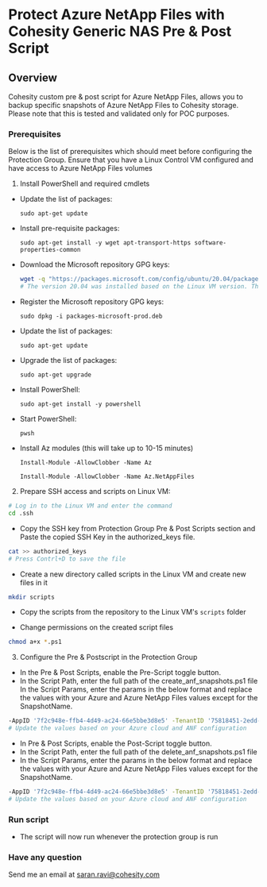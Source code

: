 # Protect Azure NetApp Files with Cohesity Generic NAS Pre & Post Script

## Overview

Cohesity custom pre & post script for Azure NetApp Files, allows you to backup specific snapshots of Azure NetApp Files to Cohesity storage. Please note that this is tested and validated only for POC purposes.

### Prerequisites

Below is the list of prerequisites which should meet before configuring the Protection Group.
 Ensure that you have a Linux Control VM configured and have access to Azure NetApp Files volumes

1. Install PowerShell and required cmdlets
* Update the list of packages: 

  ```sudo apt-get update ```
*  Install pre-requisite packages: 

    ```sudo apt-get install -y wget apt-transport-https software-properties-common```
* Download the Microsoft repository GPG keys: 

  ```bash
  wget -q "https://packages.microsoft.com/config/ubuntu/20.04/packages-microsoft-prod.deb"
  # The version 20.04 was installed based on the Linux VM version. The scripts will work with any version that supports Az modules. 
  ```

* Register the Microsoft repository GPG keys: 

  ```sudo dpkg -i packages-microsoft-prod.deb```
* Update the list of packages: 

  ```sudo apt-get update```
* Upgrade the list of packages: 

  ```sudo apt-get upgrade```
* Install PowerShell: 

  ```sudo apt-get install -y powershell```
* Start PowerShell: 

  ```pwsh```
* Install Az modules (this will take up to 10-15 minutes)


	```Install-Module -AllowClobber -Name Az``` 

  ```Install-Module -AllowClobber -Name Az.NetAppFiles```

2. Prepare SSH access and scripts on Linux VM:

``` bash
# Log in to the Linux VM and enter the command 
cd .ssh 

```
  * Copy the SSH key from Protection Group Pre & Post Scripts section and Paste the copied SSH Key in the authorized_keys file.
``` bash
cat >> authorized_keys
# Press Contrl+D to save the file

```
  * Create a new directory called scripts in the Linux VM and create new files in it
``` bash 
mkdir scripts

```
  * Copy the scripts from the repository to the Linux VM's `scripts` folder

  * Change permissions on the created script files
  ``` bash
  chmod a+x *.ps1 
  ```


  3. Configure the Pre & Postscript in the Protection Group
  * In the Pre & Post Scripts, enable the Pre-Script toggle button.
  * In the Script Path, enter the full path of the create_anf_snapshots.ps1 file
In the Script Params, enter the params in the below format and replace the values with your Azure and Azure NetApp Files values except for the SnapshotName.
```bash
-AppID '7f2c948e-ffb4-4d49-ac24-66e5bbe3d8e5' -TenantID '75818451-2edd-4f92-8f36-47882b1a59b5' -SecretString '***your secret key value***' -ResourceGroupName 'cohesitywestus-rg' -Region 'westus' -AccountName 'anf' -PoolName 'cp' -VolumeName 'anfvol01' -SnapshotName 'coh_snap1'
# Update the values based on your Azure cloud and ANF configuration

```
 * In Pre & Post Scripts, enable the Post-Script toggle button.
* In the Script Path, enter the full path of the delete_anf_snapshots.ps1 file
 * In the Script Params, enter the params in the below format and replace the values with your Azure and Azure NetApp Files values except for the SnapshotName.
 ```bash
-AppID '7f2c948e-ffb4-4d49-ac24-66e5bbe3d8e5' -TenantID '75818451-2edd-4f92-8f36-47882b1a59b5' -SecretString '***your secret key value***' -ResourceGroupName 'cohesitywestus-rg' -AccountName 'anf' -PoolName 'cp' -VolumeName 'anfvol01' -SnapshotName 'coh_snap1'
# Update the values based on your Azure cloud and ANF configuration
```

### Run script

* The script will now run whenever the protection group is run

### Have any question

Send me an email at saran.ravi@cohesity.com

